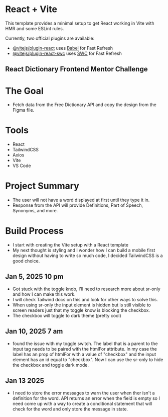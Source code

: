 # React + Vite

This template provides a minimal setup to get React working in Vite with HMR and some ESLint rules.

Currently, two official plugins are available:

- [@vitejs/plugin-react](https://github.com/vitejs/vite-plugin-react/blob/main/packages/plugin-react/README.md) uses [Babel](https://babeljs.io/) for Fast Refresh
- [@vitejs/plugin-react-swc](https://github.com/vitejs/vite-plugin-react-swc) uses [SWC](https://swc.rs/) for Fast Refresh


## React Dictionary Frontend Mentor Challenge

# The Goal
- Fetch data from the Free Dictionary API and copy the design from the Figma file. 


# Tools
- React
- TailwindCSS 
- Axios 
- Vite
- VS Code

# Project Summary
- The user will not have a word displayed at first until they type it in. 
- Response from the API will provide Definitions, Part of Speech, Synonyms, and more. 


# Build Process
- I start with creating the Vite setup with a React template
- My next thought is styling and I wonder how I can build a mobile first design without having to write so much code, I decided TailwindCSS is a good choice. 

## Jan 5, 2025 10 pm

- Got stuck with the toggle knob, I'll need to research more about sr-only and how I can make this work. 
- I will check Tailwind docs on this and look for other ways to solve this. 
- When using sr-only the input element is hidden but is still visible to screen readers just that my toggle know is blocking the checkbox. 
- The checkbox will toggle to dark theme (pretty cool)

## Jan 10, 2025 7 am 

- found the issue with my toggle switch. The label that is a parent to the input tag needs to be paired with the htmlFor attribute. In my case the label has an prop of htmlFor with a value of "checkbox" and the input element has an id equal to "checkbox". Now I can use the sr-only to hide the checkbox and toggle dark mode. 

## Jan 13 2025 

- I need to store the error messages to warn the user when ther isn't a definition for the word. API returns an error when the field is empty so I need come up with a way to create a conditional statement that will check for the word and only store the message in state. 